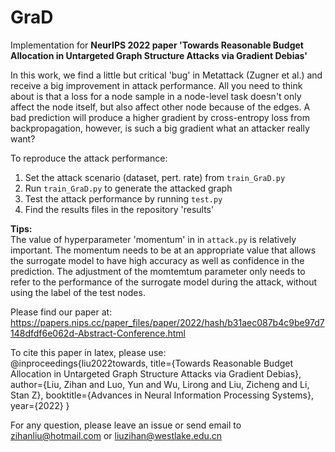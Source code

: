 # GraD
Implementation for **NeurIPS 2022 paper 'Towards Reasonable Budget Allocation in Untargeted Graph Structure Attacks via Gradient Debias'**

In this work, we find a little but critical 'bug' in Metattack (Zugner et al.) and receive a big improvement in attack performance. All you need to think about is that a loss for a node sample in a node-level task doesn't only affect the node itself, but also affect other node because of the edges. A bad prediction will produce a higher gradient by cross-entropy loss from backpropagation, however, is such a big gradient what an attacker really want?

To reproduce the attack performance:
1. Set the attack scenario (dataset, pert. rate) from ```train_GraD.py```
2. Run ```train_GraD.py``` to generate the attacked graph
3. Test the attack performance by running ```test.py```
4. Find the results files in the repository 'results'

**Tips:**  
The value of hyperparameter 'momentum' in <class GraD> in ```attack.py``` is relatively important. The momentum needs to be at an appropriate value that allows the surrogate model to have high accuracy as well as confidence in the prediction. The adjustment of the momtemtum parameter only needs to refer to the performance of the surrogate model during the attack, without using the label of the test nodes.

Please find our paper at:
https://papers.nips.cc/paper_files/paper/2022/hash/b31aec087b4c9be97d7148dfdf6e062d-Abstract-Conference.html

To cite this paper in latex, please use:  
@inproceedings{liu2022towards,
  title={Towards Reasonable Budget Allocation in Untargeted Graph Structure Attacks via Gradient Debias},
  author={Liu, Zihan and Luo, Yun and Wu, Lirong and Liu, Zicheng and Li, Stan Z},
  booktitle={Advances in Neural Information Processing Systems},
  year={2022}
}

For any question, please leave an issue or send email to zihanliu@hotmail.com or liuzihan@westlake.edu.cn
